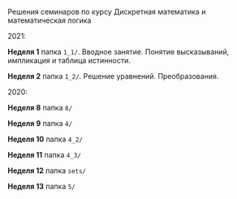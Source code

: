 Решения семинаров по курсу Дискретная математика и математическая логика

2021:

**Неделя 1**
папка `1_1/`. Вводное занятие. Понятие высказываний, импликация и таблица истинности.

**Неделя 2** 
папка `1_2/`. Решение уравнений. Преобразования.


2020:

**Неделя 8**
папка `8/`

**Неделя 9**
папка `4/`

**Неделя 10**
папка `4_2/`

**Неделя 11**
папка `4_3/`

**Неделя 12**
папка `sets/`

**Неделя 13**
папка `5/`
